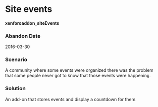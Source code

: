 # Site events
#### xenforoaddon_siteEvents

### Abandon Date

2016-03-30

### Scenario

A community where some events were organized there was the problem that some people never got to know that those events were happening.

### Solution

An add-on that stores events and display a countdown for them.
